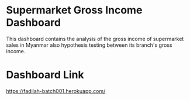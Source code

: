 # Supermarket Gross Income Dashboard
This dashboard contains the analysis of the gross income of supermarket sales in Myanmar also hypothesis testing between its branch's gross income.

# Dashboard Link
https://fadilah-batch001.herokuapp.com/
